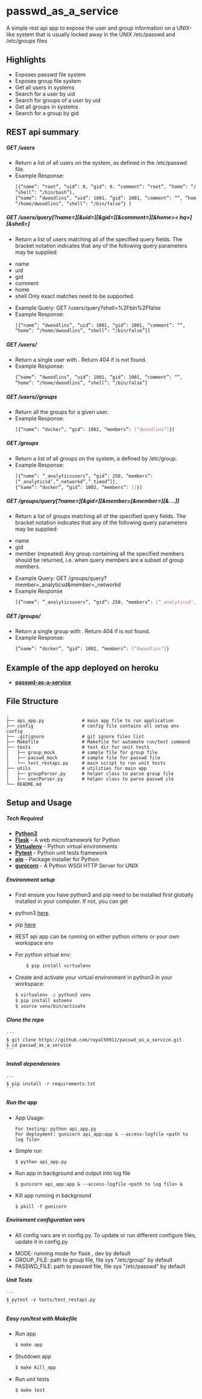 # passwd_as_a_service
A simple rest api app to expose the user and group information on a UNIX-like system that is usually locked away in the UNIX /etc/passwd and /etc/groups files

## Highlights
- Exposes passwd file system
- Exposes group file system
- Get all users in systems
- Search for a user by uid
- Search for groups of a user by uid
- Get all groups in systems
- Search for a group by gid

## REST api summary
##### GET /users
* Return a list of all users on the system, as defined in the /etc/passwd file.
* Example Response:
    ```bash
    [{“name”: “root”, “uid”: 0, “gid”: 0, “comment”: “root”, “home”: “/root”,
    “shell”: “/bin/bash”},
    {“name”: “dwoodlins”, “uid”: 1001, “gid”: 1001, “comment”: “”, “home”:
    “/home/dwoodlins”, “shell”: “/bin/false”} ]
    ```
##### GET /users/query[?name=<nq>][&uid=<uq>][&gid=<gq>][&comment=<cq>][&home=< hq>][&shell=<sq>]
* Return a list of users matching all of the specified query fields. 
The bracket notation indicates that any of the following query parameters may be supplied:
- name
- uid
- gid
- comment
- home
- shell
Only exact matches need to be supported.
* Example Query: ​GET /users/query?shell=%2Fbin%2Ffalse
* Example Response:
    ```bash
    [{“name”: “dwoodlins”, “uid”: 1001, “gid”: 1001, “comment”: “”, 
    “home”: “/home/dwoodlins”, “shell”: “/bin/false”}]
    ```

##### GET /users/<uid>
* Return a single user with <uid>. Return 404 if <uid> is not found.
* Example Response:
    ```bash
    {“name”: “dwoodlins”, “uid”: 1001, “gid”: 1001, “comment”: “”, 
    “home”: “/home/dwoodlins”, “shell”: “/bin/false”}
    ```

##### GET /users/<uid>/groups
* Return all the groups for a given user.
* Example Response:
    ```bash
    [{“name”: “docker”, “gid”: 1002, “members”: [“dwoodlins”]}]
    ```

##### GET /groups
* Return a list of all groups on the system, a defined by /etc/group.
* Example Response:
    ```bash
    [{“name”: “_analyticsusers”, “gid”: 250, “members”:
    [“_analyticsd’,”_networkd”,”_timed”]},
    {“name”: “docker”, “gid”: 1002, “members”: []}]
    ```

##### GET /groups/query[?name=<nq>][&gid=<gq>][&member=<mq1>[&member=<mq2>][&. ..]]
* Return a list of groups matching all of the specified query fields. 
The bracket notation indicates that any of the following query parameters may be supplied:
- name
- gid
- member (repeated)
Any group containing all the specified members should be returned, i.e. 
when query members are a subset of group members.

* Example Query: ​GET /groups/query?member=_analyticsd&member=_networkd 
* Example Response 
    ``` bash
    [{“name”: “_analyticsusers”, “gid”: 250, “members”: [“_analyticsd’,”_networkd”,”_timed”]}]
    ```

##### GET /groups/<gid>
* Return a single group with <gid>. Return 404 if <gid> is not found.
* Example Response:
    ``` bash
    {“name”: “docker”, “gid”: 1002, “members”: [“dwoodlins”]}
    ```

## Example of the app deployed on heroku
* **[passwd-as-a-service](https://passwd-as-a-service.herokuapp.com/users)**

## File Structure
    .
    ├── api_app.py              # main app file to run application
    ├── config                  # config file contains all setup env config
    ├── .gitignore              # git ignore files list
    ├── Makefile                # Makefile for automate run/test command
    ├── tests                   # test dir for unit tests
    │   ├── group_mock          # sample file for group file
    │   ├── passwd_mock         # sample file for passwd file
    │   └── test_restapi.py     # main script to run unit tests
    ├── utils                   # utilities for main app
    │   ├── groupParser.py      # helper class to parse group file
    │   ├── userParser.py       # helper class to parse passwd ile
    └── README.md
    
## Setup and Usage

##### Tech Required
* **[Python3](https://www.python.org/downloads/)** 
* **[Flask](https://pypi.org/project/Flask/)** - A web microframework for Python 
* **[Virtualenv](https://virtualenv.pypa.io/en/stable/)** - Python virtual environments
* **[Pytest](https://pypi.org/project/pytest/)** - Python unit tests framework
* **[pip](https://pypi.org/project/pip/)** - Package installer for Python
* **[gunicorn](https://pypi.org/project/gunicorn/)** - A Python WSGI HTTP Server for UNIX

##### Environment setup
* First ensure you have python3 and pip need to be installed first 
globally installed in your computer.
If not, you can get
* python3 [here](https://www.python.org). 
* pip [here](https://pypi.org/project/pip/)

* REST api app can be running on either python virtenv or your own workspace env
* For python virtual env:
    ```bash
        $ pip install virtualenv
    ```
* Create and activate your virtual environment in python3 in your workspace:
    ```bash
    $ virtualenv -p python3 venv
    $ pip install autoenv
    $ source venv/bin/activate
    ```
##### Clone the repo
    ```
    $ git clone https://github.com/royal50911/passwd_as_a_service.git
    $ cd passwd_as_a_service
    ```

##### Install dependencies
    ```
    $ pip install -r requirements.txt
    ```

##### Run the app
* App Usage:
    ```
    For testing: python api_app.py
    For deployment: gunicorn api_app:app & --access-logfile <path to log file> 
    ```
* Simple run
    ```
    $ python api_app.py
    ```
* Run app in background and output into log file
    ```
    $ gunicorn api_app:app & --access-logfile <path to log file> &
    ```
* Kill app running in background
    ```
    $ pkill -f gunicorn
    ```

##### Enviroment configuration vars
* All config vars are in config.py. To update or run different configure files,
update it in config.py
- MODE: running mode for flask , dev by default
- GROUP_FILE: path to group file, file sys "/etc/group" by default
- PASSWD_FILE: path to passwd file, file sys "/etc/passwd" by default

##### Unit Tests
    ```
    $ pytest -v tests/test_restapi.py  
    ```

##### Easy run/test with Makefile
* Run app
    ```bash
    $ make app
    ```
* Shutdown app
    ```bash
    $ make kill_app
    ```
* Run unit tests
    ```bash
    $ make test
    ```
